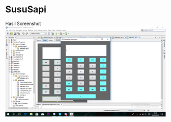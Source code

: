 # SusuSapi
Hasil Screenshot
![alt text](https://github.com/baktiarp/SusuSapi/blob/master/Kalkulator/Screenshot%20(134).png)

